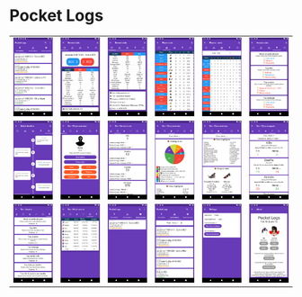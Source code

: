 # Pocket Logs

<table>
  <tr>
    <td>
  <img width="250px" src="https://github.com/jhomlala/logstf/blob/master/media/1.png">
    </td>
    <td>
       <img width="250px" src="https://github.com/jhomlala/logstf/blob/master/media/2.png">
    </td>
    <td>
       <img width="250px" src="https://github.com/jhomlala/logstf/blob/master/media/3.png">
    </td>
    <td>
       <img width="250px" src="https://github.com/jhomlala/logstf/blob/master/media/4.png">
    </td>
     <td>
       <img width="250px" src="https://github.com/jhomlala/logstf/blob/master/media/5.png">
    </td>
    <td>
       <img width="250px" src="https://github.com/jhomlala/logstf/blob/master/media/6.png">
    </td>
  </tr>
  <tr>
    <td>
  <img width="250px" src="https://github.com/jhomlala/logstf/blob/master/media/7.png">
    </td>
    <td>
       <img width="250px" src="https://github.com/jhomlala/logstf/blob/master/media/8.png">
    </td>
    <td>
       <img width="250px" src="https://github.com/jhomlala/logstf/blob/master/media/9.png">
    </td>
    <td>
       <img width="250px" src="https://github.com/jhomlala/logstf/blob/master/media/10.png">
    </td>
     <td>
       <img width="250px" src="https://github.com/jhomlala/logstf/blob/master/media/11.png">
    </td>
    <td>
       <img width="250px" src="https://github.com/jhomlala/logstf/blob/master/media/12.png">
    </td>
  </tr>
  
  <tr>
    <td>
  <img width="250px" src="https://github.com/jhomlala/logstf/blob/master/media/13.png">
    </td>
    <td>
       <img width="250px" src="https://github.com/jhomlala/logstf/blob/master/media/14.png">
    </td>
    <td>
       <img width="250px" src="https://github.com/jhomlala/logstf/blob/master/media/15.png">
    </td>
    <td>
       <img width="250px" src="https://github.com/jhomlala/logstf/blob/master/media/16.png">
    </td>
      <td>
       <img width="250px" src="https://github.com/jhomlala/logstf/blob/master/media/17.png">
    </td>
      <td>
       <img width="250px" src="https://github.com/jhomlala/logstf/blob/master/media/18.png">
    </td>

  </tr>
  
   
</table>
